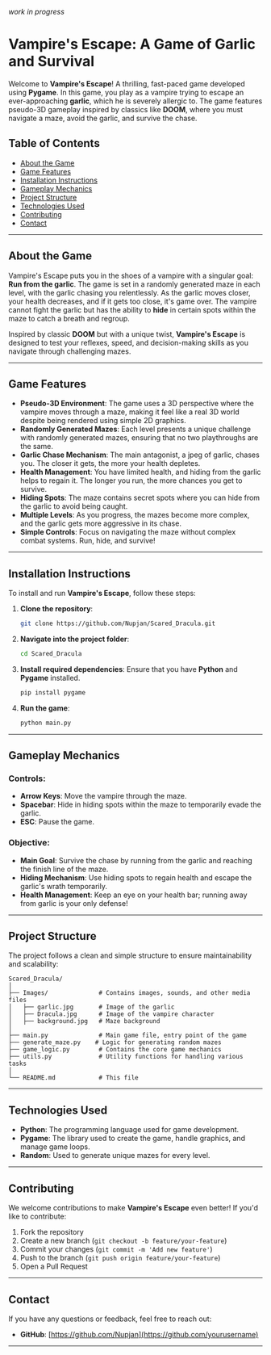 *work in progress*

# Vampire's Escape: A Game of Garlic and Survival

Welcome to **Vampire's Escape**! A thrilling, fast-paced game developed using **Pygame**. In this game, you play as a vampire trying to escape an ever-approaching **garlic**, which he is severely allergic to. The game features pseudo-3D gameplay inspired by classics like **DOOM**, where you must navigate a maze, avoid the garlic, and survive the chase.

## Table of Contents

- [About the Game](#about-the-game)
- [Game Features](#game-features)
- [Installation Instructions](#installation-instructions)
- [Gameplay Mechanics](#gameplay-mechanics)
- [Project Structure](#project-structure)
- [Technologies Used](#technologies-used)
- [Contributing](#contributing)
- [Contact](#contact)

---

## About the Game

Vampire's Escape puts you in the shoes of a vampire with a singular goal: **Run from the garlic**. The game is set in a randomly generated maze in each level, with the garlic chasing you relentlessly. As the garlic moves closer, your health decreases, and if it gets too close, it's game over. The vampire cannot fight the garlic but has the ability to **hide** in certain spots within the maze to catch a breath and regroup. 

Inspired by classic **DOOM** but with a unique twist, **Vampire's Escape** is designed to test your reflexes, speed, and decision-making skills as you navigate through challenging mazes.

---

## Game Features

- **Pseudo-3D Environment**: The game uses a 3D perspective where the vampire moves through a maze, making it feel like a real 3D world despite being rendered using simple 2D graphics.
- **Randomly Generated Mazes**: Each level presents a unique challenge with randomly generated mazes, ensuring that no two playthroughs are the same.
- **Garlic Chase Mechanism**: The main antagonist, a jpeg of garlic, chases you. The closer it gets, the more your health depletes. 
- **Health Management**: You have limited health, and hiding from the garlic helps to regain it. The longer you run, the more chances you get to survive.
- **Hiding Spots**: The maze contains secret spots where you can hide from the garlic to avoid being caught.
- **Multiple Levels**: As you progress, the mazes become more complex, and the garlic gets more aggressive in its chase.
- **Simple Controls**: Focus on navigating the maze without complex combat systems. Run, hide, and survive!

---

## Installation Instructions

To install and run **Vampire's Escape**, follow these steps:

1. **Clone the repository**:
   ```bash
   git clone https://github.com/Nupjan/Scared_Dracula.git
   ```
   
2. **Navigate into the project folder**:
   ```bash
   cd Scared_Dracula
   ```
   
3. **Install required dependencies**:
   Ensure that you have **Python** and **Pygame** installed.
   ```bash
   pip install pygame
   ```

4. **Run the game**:
   ```bash
   python main.py
   ```

---

## Gameplay Mechanics

### Controls:
- **Arrow Keys**: Move the vampire through the maze.
- **Spacebar**: Hide in hiding spots within the maze to temporarily evade the garlic.
- **ESC**: Pause the game.

### Objective:
- **Main Goal**: Survive the chase by running from the garlic and reaching the finish line of the maze.
- **Hiding Mechanism**: Use hiding spots to regain health and escape the garlic's wrath temporarily.
- **Health Management**: Keep an eye on your health bar; running away from garlic is your only defense!

---

## Project Structure

The project follows a clean and simple structure to ensure maintainability and scalability:

```
Scared_Dracula/
│
├── Images/              # Contains images, sounds, and other media files
│   ├── garlic.jpg       # Image of the garlic
│   ├── Dracula.jpg      # Image of the vampire character
│   ├── background.jpg   # Maze background
│
├── main.py              # Main game file, entry point of the game
├── generate_maze.py    # Logic for generating random mazes
├── game_logic.py        # Contains the core game mechanics
├── utils.py             # Utility functions for handling various tasks
│
└── README.md            # This file
```

---

## Technologies Used

- **Python**: The programming language used for game development.
- **Pygame**: The library used to create the game, handle graphics, and manage game loops.
- **Random**: Used to generate unique mazes for every level.

---

## Contributing

We welcome contributions to make **Vampire's Escape** even better! If you'd like to contribute:

1. Fork the repository
2. Create a new branch (`git checkout -b feature/your-feature`)
3. Commit your changes (`git commit -m 'Add new feature'`)
4. Push to the branch (`git push origin feature/your-feature`)
5. Open a Pull Request

---



## Contact

If you have any questions or feedback, feel free to reach out:

- **GitHub**: [https://github.com/Nupjan](https://github.com/yourusername)


---

